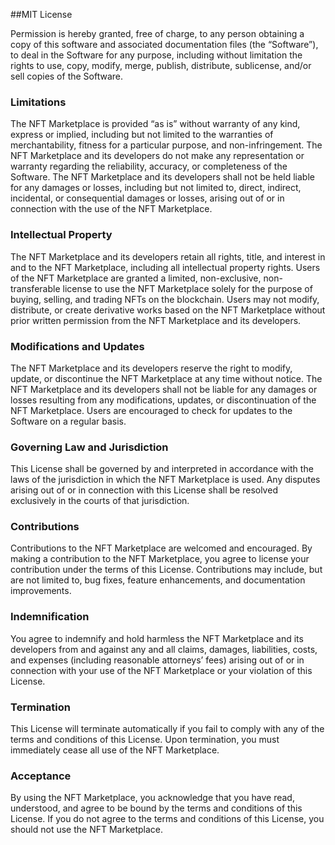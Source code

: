 ##MIT License

Permission is hereby granted, free of charge, to any person obtaining a copy of this software and associated documentation files (the “Software”), to deal in the Software for any purpose, including without limitation the rights to use, copy, modify, merge, publish, distribute, sublicense, and/or sell copies of the Software.

### Limitations
The NFT Marketplace is provided “as is” without warranty of any kind, express or implied, including but not limited to the warranties of merchantability, fitness for a particular purpose, and non-infringement. The NFT Marketplace and its developers do not make any representation or warranty regarding the reliability, accuracy, or completeness of the Software. The NFT Marketplace and its developers shall not be held liable for any damages or losses, including but not limited to, direct, indirect, incidental, or consequential damages or losses, arising out of or in connection with the use of the NFT Marketplace.

### Intellectual Property
The NFT Marketplace and its developers retain all rights, title, and interest in and to the NFT Marketplace, including all intellectual property rights. Users of the NFT Marketplace are granted a limited, non-exclusive, non-transferable license to use the NFT Marketplace solely for the purpose of buying, selling, and trading NFTs on the blockchain. Users may not modify, distribute, or create derivative works based on the NFT Marketplace without prior written permission from the NFT Marketplace and its developers.

### Modifications and Updates
The NFT Marketplace and its developers reserve the right to modify, update, or discontinue the NFT Marketplace at any time without notice. The NFT Marketplace and its developers shall not be liable for any damages or losses resulting from any modifications, updates, or discontinuation of the NFT Marketplace. Users are encouraged to check for updates to the Software on a regular basis.

### Governing Law and Jurisdiction
This License shall be governed by and interpreted in accordance with the laws of the jurisdiction in which the NFT Marketplace is used. Any disputes arising out of or in connection with this License shall be resolved exclusively in the courts of that jurisdiction.

### Contributions
Contributions to the NFT Marketplace are welcomed and encouraged. By making a contribution to the NFT Marketplace, you agree to license your contribution under the terms of this License. Contributions may include, but are not limited to, bug fixes, feature enhancements, and documentation improvements.

### Indemnification
You agree to indemnify and hold harmless the NFT Marketplace and its developers from and against any and all claims, damages, liabilities, costs, and expenses (including reasonable attorneys’ fees) arising out of or in connection with your use of the NFT Marketplace or your violation of this License.

### Termination
This License will terminate automatically if you fail to comply with any of the terms and conditions of this License. Upon termination, you must immediately cease all use of the NFT Marketplace.

### Acceptance
By using the NFT Marketplace, you acknowledge that you have read, understood, and agree to be bound by the terms and conditions of this License. If you do not agree to the terms and conditions of this License, you should not use the NFT Marketplace.



